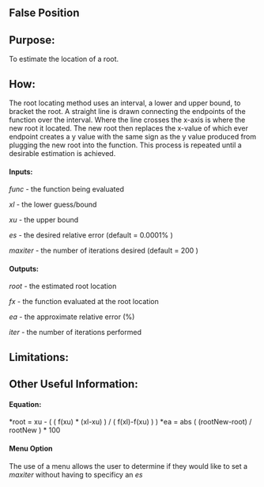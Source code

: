 ## False Position

## Purpose:
To estimate the location of a root.

## How:
The root locating method uses an interval, a lower and upper bound, to bracket the root. A straight line is drawn connecting the endpoints of the function over the interval. Where the line crosses the x-axis is where the new root it located. The new root then replaces the x-value of which ever endpoint creates a y value with the same sign as the y value produced from plugging the new root into the function. This process is repeated until a desirable estimation is achieved.


#### Inputs:

*func* - the function being evaluated
 
*xl* - the lower guess/bound

*xu* - the upper bound

*es* - the desired relative error (default = 0.0001% )

*maxiter* - the number of iterations desired (default = 200 )



#### Outputs:

*root* - the estimated root location

*fx* - the function evaluated at the root location

*ea* - the approximate relative error (%)

*iter* - the number of iterations performed



## Limitations:



## Other Useful Information:

#### Equation:
*root = xu - ( ( f(xu) * (xl-xu) ) / ( f(xl)-f(xu) ) )
*ea = abs ( (rootNew-root) / rootNew ) * 100

#### Menu Option
The use of a menu allows the user to determine if they would like to set a *maxiter* without having to specificy an *es*
